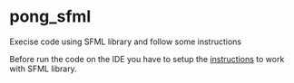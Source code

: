 # pong_sfml
Execise code using SFML library and follow some instructions



Before run the code on the IDE you have to setup the [instructions](https://www.sfml-dev.org/tutorials/2.4/) to work with SFML library.
